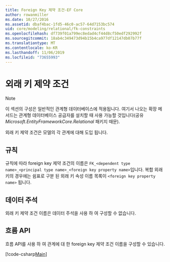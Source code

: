 ```yaml
---
title: Foreign Key 제약 조건-EF Core
author: rowanmiller
ms.date: 10/27/2016
ms.assetid: dbaf4bac-1fd5-46c0-ac57-64d7153bc574
uid: core/modeling/relational/fk-constraints
ms.openlocfilehash: df739f01a799ec8edad4cf44d8cf50edf292992f
ms.sourcegitcommit: 18ab4c349473d94b15b4ca977df12147db07b77f
ms.translationtype: MT
ms.contentlocale: ko-KR
ms.lasthandoff: 11/06/2019
ms.locfileid: "73655993"
---
```

# <a name="foreign-key-constraints"></a>외래 키 제약 조건

> [!NOTE]  
> 이 섹션의 구성은 일반적인 관계형 데이터베이스에 적용됩니다. 여기서 나오는 확장 메서드는 관계형 데이터베이스 공급자를 설치할 때 사용 가능할 것입니다(공유 *Microsoft.EntityFrameworkCore.Relational* 패키지 때문).

외래 키 제약 조건은 모델의 각 관계에 대해 도입 됩니다.

## <a name="conventions"></a>규칙

규칙에 따라 foreign key 제약 조건의 이름은 `FK_<dependent type name>_<principal type name>_<foreign key property name>`입니다. 복합 외래 키의 경우에는 쉼표로 구분 된 외래 키 속성 이름 목록이 `<foreign key property name>` 됩니다.

## <a name="data-annotations"></a>데이터 주석

외래 키 제약 조건 이름은 데이터 주석을 사용 하 여 구성할 수 없습니다.

## <a name="fluent-api"></a>흐름 API

흐름 API를 사용 하 여 관계에 대 한 foreign key 제약 조건 이름을 구성할 수 있습니다.

[!code-csharp[Main](../../../../samples/core/Modeling/FluentAPI/Relational/RelationshipConstraintName.cs?name=Constraint&highlight=12)]
